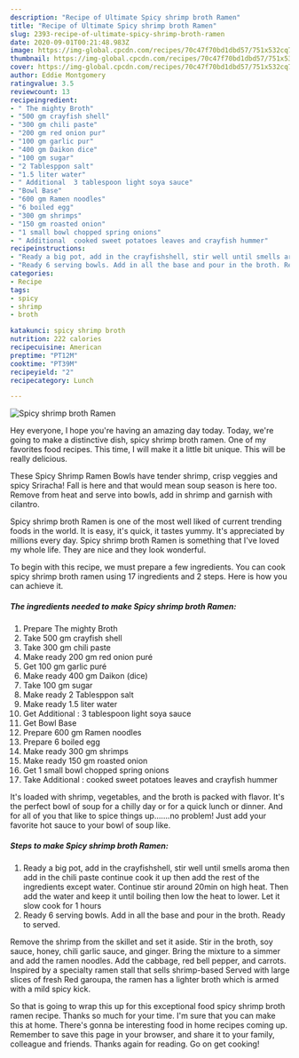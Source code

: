 ```yaml
---
description: "Recipe of Ultimate Spicy shrimp broth Ramen"
title: "Recipe of Ultimate Spicy shrimp broth Ramen"
slug: 2393-recipe-of-ultimate-spicy-shrimp-broth-ramen
date: 2020-09-01T00:21:48.983Z
image: https://img-global.cpcdn.com/recipes/70c47f70bd1dbd57/751x532cq70/spicy-shrimp-broth-ramen-recipe-main-photo.jpg
thumbnail: https://img-global.cpcdn.com/recipes/70c47f70bd1dbd57/751x532cq70/spicy-shrimp-broth-ramen-recipe-main-photo.jpg
cover: https://img-global.cpcdn.com/recipes/70c47f70bd1dbd57/751x532cq70/spicy-shrimp-broth-ramen-recipe-main-photo.jpg
author: Eddie Montgomery
ratingvalue: 3.5
reviewcount: 13
recipeingredient:
- " The mighty Broth"
- "500 gm crayfish shell"
- "300 gm chili paste"
- "200 gm red onion pur"
- "100 gm garlic pur"
- "400 gm Daikon dice"
- "100 gm sugar"
- "2 Tablesppon salt"
- "1.5 liter water"
- " Additional  3 tablespoon light soya sauce"
- "Bowl Base"
- "600 gm Ramen noodles"
- "6 boiled egg"
- "300 gm shrimps"
- "150 gm roasted onion"
- "1 small bowl chopped spring onions"
- " Additional  cooked sweet potatoes leaves and crayfish hummer"
recipeinstructions:
- "Ready a big pot, add in the crayfishshell, stir well until smells aroma then add in the chili paste continue cook it up then add the rest of the ingredients except water. Continue stir around 20min on high heat. Then add the water and keep it until boiling then low the heat to lower. Let it slow cook for 1 hours"
- "Ready 6 serving bowls. Add in all the base and pour in the broth. Ready to served."
categories:
- Recipe
tags:
- spicy
- shrimp
- broth

katakunci: spicy shrimp broth 
nutrition: 222 calories
recipecuisine: American
preptime: "PT12M"
cooktime: "PT39M"
recipeyield: "2"
recipecategory: Lunch

---
```



![Spicy shrimp broth Ramen](https://img-global.cpcdn.com/recipes/70c47f70bd1dbd57/751x532cq70/spicy-shrimp-broth-ramen-recipe-main-photo.jpg)

Hey everyone, I hope you're having an amazing day today. Today, we're going to make a distinctive dish, spicy shrimp broth ramen. One of my favorites food recipes. This time, I will make it a little bit unique. This will be really delicious.

These Spicy Shrimp Ramen Bowls have tender shrimp, crisp veggies and spicy Sriracha! Fall is here and that would mean soup season is here too. Remove from heat and serve into bowls, add in shrimp and garnish with cilantro.

Spicy shrimp broth Ramen is one of the most well liked of current trending foods in the world. It is easy, it's quick, it tastes yummy. It's appreciated by millions every day. Spicy shrimp broth Ramen is something that I've loved my whole life. They are nice and they look wonderful.


To begin with this recipe, we must prepare a few ingredients. You can cook spicy shrimp broth ramen using 17 ingredients and 2 steps. Here is how you can achieve it.

<!--inarticleads1-->

##### The ingredients needed to make Spicy shrimp broth Ramen:

1. Prepare  The mighty Broth
1. Take 500 gm crayfish shell
1. Take 300 gm chili paste
1. Make ready 200 gm red onion puré
1. Get 100 gm garlic puré
1. Make ready 400 gm Daikon (dice)
1. Take 100 gm sugar
1. Make ready 2 Tablesppon salt
1. Make ready 1.5 liter water
1. Get  Additional : 3 tablespoon light soya sauce
1. Get Bowl Base
1. Prepare 600 gm Ramen noodles
1. Prepare 6 boiled egg
1. Make ready 300 gm shrimps
1. Make ready 150 gm roasted onion
1. Get 1 small bowl chopped spring onions
1. Take  Additional : cooked sweet potatoes leaves and crayfish hummer


It&#39;s loaded with shrimp, vegetables, and the broth is packed with flavor. It&#39;s the perfect bowl of soup for a chilly day or for a quick lunch or dinner. And for all of you that like to spice things up…….no problem! Just add your favorite hot sauce to your bowl of soup like. 

<!--inarticleads2-->

##### Steps to make Spicy shrimp broth Ramen:

1. Ready a big pot, add in the crayfishshell, stir well until smells aroma then add in the chili paste continue cook it up then add the rest of the ingredients except water. Continue stir around 20min on high heat. Then add the water and keep it until boiling then low the heat to lower. Let it slow cook for 1 hours
1. Ready 6 serving bowls. Add in all the base and pour in the broth. Ready to served.


Remove the shrimp from the skillet and set it aside. Stir in the broth, soy sauce, honey, chili garlic sauce, and ginger. Bring the mixture to a simmer and add the ramen noodles. Add the cabbage, red bell pepper, and carrots. Inspired by a specialty ramen stall that sells shrimp-based Served with large slices of fresh Red garoupa, the ramen has a lighter broth which is armed with a mild spicy kick. 

So that is going to wrap this up for this exceptional food spicy shrimp broth ramen recipe. Thanks so much for your time. I'm sure that you can make this at home. There's gonna be interesting food in home recipes coming up. Remember to save this page in your browser, and share it to your family, colleague and friends. Thanks again for reading. Go on get cooking!
